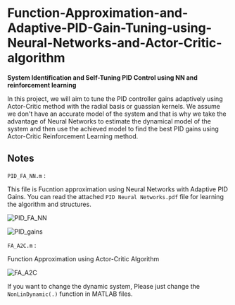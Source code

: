 # Function-Approximation-and-Adaptive-PID-Gain-Tuning-using-Neural-Networks-and-Actor-Critic-algorithm

**System Identification and Self-Tuning PID Control using NN and reinforcement learning**

In this project, we will aim to tune the PID controller gains adaptively using Actor-Critic method with the radial basis or guassian kernels. We assume we don't have an accurate model of the system and that is why we take the advantage of Neural Networks to estimate the dynamical model of the system and then use the achieved model to find the best PID gains using Actor-Critic Reinforcement Learning method.

## Notes

`PID_FA_NN.m` : 

This file is Fucntion approximation using Neural Networks with Adaptive PID Gains. You can read the attached `PID Neural Networks.pdf` file for learning the algorithm and structures.

![PID_FA_NN](https://user-images.githubusercontent.com/60617560/129597840-e8d9f399-4de6-4a1a-8218-b4fd27fd5570.png)

![PID_gains](https://user-images.githubusercontent.com/60617560/129597930-453bcfa4-9962-4000-905a-179b3a898e61.png)

`FA_A2C.m` :

Function Approximation using Actor-Critic Algorithm

![FA_A2C](https://user-images.githubusercontent.com/60617560/129596768-e3680e6c-bc19-4833-b5cb-73681c8fb1ef.png)

If you want to change the dynamic system, Please just change the `NonLinDynamic(.)` function in MATLAB files.
